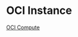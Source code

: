 # OCI Instance

[OCI Compute](https://github.com/jkstill/OCI-Notes/blob/master/Instance-Compute.md "OCI Compute")
